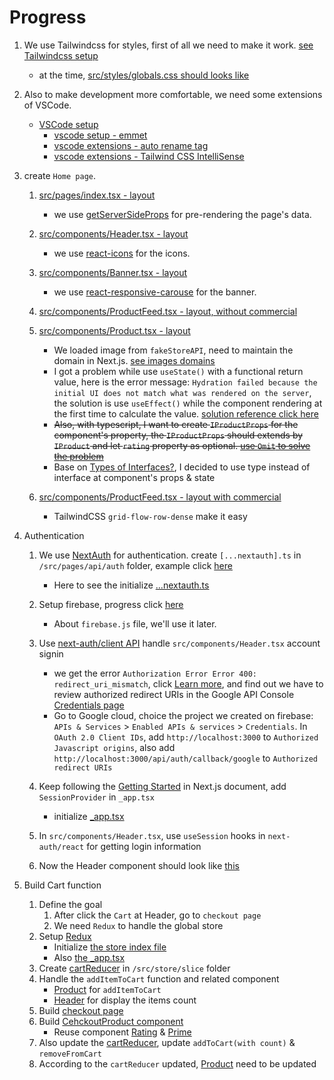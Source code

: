 # Progress

1. We use Tailwindcss for styles, first of all we need to make it work. [see Tailwindcss setup](./../env-setup/tailwindcss.md)
   - at the time, [src/styles/globals.css should looks like](./styles/globals.setup.css)
1. Also to make development more comfortable, we need some extensions of VSCode.

   - [VSCode setup](./../env-setup/vscode.md)
     - [vscode setup - emmet](https://code.visualstudio.com/docs/editor/emmet)
     - [vscode extensions - auto rename tag](https://marketplace.visualstudio.com/items?itemName=formulahendry.auto-rename-tag)
     - [vscode extensions - Tailwind CSS IntelliSense](https://marketplace.visualstudio.com/itemdetails?itemName=bradlc.vscode-tailwindcss)

1. create `Home page`.

   1. [src/pages/index.tsx - layout](./pages/index.layout.tsx)

      - we use [getServerSideProps](https://nextjs.org/docs/basic-features/data-fetching/get-server-side-props) for pre-rendering the page's data.

   1. [src/components/Header.tsx - layout](./components/Header.layout.tsx)

      - we use [react-icons](https://react-icons.github.io/react-icons/) for the icons.

   1. [src/components/Banner.tsx - layout](./components/Banner.layout.tsx)

      - we use [react-responsive-carouse](https://react-responsive-carousel.js.org/) for the banner.

   1. [src/components/ProductFeed.tsx - layout, without commercial](./components/ProductFeed.layout.withoutCommercial.tsx)
   1. [src/components/Product.tsx - layout](./components/Product.layout.tsx)

      - We loaded image from `fakeStoreAPI`, need to maintain the domain in Next.js. [see images domains](https://nextjs.org/docs/api-reference/next/image#domains)
      - I got a problem while use `useState()` with a functional return value, here is the error message: `Hydration failed because the initial UI does not match what was rendered on the server`, the solution is use `useEffect()` while the component rendering at the first time to calculate the value. [solution reference click here](https://stackoverflow.com/questions/71706064/react-18-hydration-failed-because-the-initial-ui-does-not-match-what-was-render)
      - ~~Also, with typescript, I want to create `IProductProps` for the component's property, the `IProductProps` should extends by `IProduct` and let `rating` property as optional. [use `Omit` to solve the problem](https://bobbyhadz.com/blog/typescript-override-interface-property)~~
      - Base on [Types of Interfaces?](https://github.com/typescript-cheatsheets/react/blob/main/README.md#types-or-interfaces), I decided to use type instead of interface at component's props & state

   1. [src/components/ProductFeed.tsx - layout with commercial](./components/ProductFeed.layout.withCommercial.tsx)
      - TailwindCSS `grid-flow-row-dense` make it easy

1. Authentication

   1. We use [NextAuth](https://next-auth.js.org/) for authentication. create `[...nextauth].ts` in `/src/pages/api/auth` folder, example click [here](https://next-auth.js.org/getting-started/example)
      - Here to see the initialize [...nextauth.ts](./pages/api/auth/%5B...nextauth%5D.init.ts)
   1. Setup firebase, progress click [here](./../FIrebase/README.md)
      - About `firebase.js` file, we'll use it later.
   1. Use [next-auth/client API](https://next-auth.js.org/getting-started/client) handle `src/components/Header.tsx` account signin

      - we get the error `Authorization Error Error 400: redirect_uri_mismatch`, click [Learn more](https://developers.google.com/identity/protocols/oauth2/web-server#authorization-errors-redirect-uri-mismatch), and find out we have to review authorized redirect URIs in the Google API Console [Credentials page](https://console.cloud.google.com/apis/credentials)
      - Go to Google cloud, choice the project we created on firebase: `APIs & Services` > `Enabled APIs & services` > `Credentials`. In `OAuth 2.0 Client IDs`, add `http://localhost:3000` to `Authorized Javascript origins`, also add `http://localhost:3000/api/auth/callback/google` to `Authorized redirect URIs`

   1. Keep following the [Getting Started](https://next-auth.js.org/getting-started/example) in Next.js document, add `SessionProvider` in `_app.tsx`
      - initialize [\_app.tsx](./pages/_app.auth.tsx)
   1. In `src/components/Header.tsx`, use `useSession` hooks in `next-auth/react` for getting login information
   1. Now the Header component should look like [this](./components/Header.SignIn.tsx)

1. Build Cart function
   1. Define the goal
      1. After click the `Cart` at Header, go to `checkout page`
      1. We need `Redux` to handle the global store
   1. Setup [Redux](./../env-setup/redux.md)
      - Initialize [the store index file](./store/index.init.ts)
      - Also [the \_app.tsx](./pages/_app.redux.tsx)
   1. Create [cartReducer](./store/slices/cartSlice.init.ts) in `/src/store/slice` folder
   1. Handle the `addItemToCart` function and related component
      - [Product](./components/Product.add.to.cart.tsx) for `addItemToCart`
      - [Header](./components/Header.cart.items.count.tsx) for display the items count
   1. Build [checkout page](./pages/checkout.init.tsx)
   1. Build [CehckoutProduct component](./components/CheckoutProduct.init.tsx)
      - Reuse component [Rating](./components/Rating.init.tsx) & [Prime](./components/Prime.init.tsx)
   1. Also update the [cartReducer](./store/slices/cartSlice.new.add.and.remove.ts), update `addToCart(with count)` & `removeFromCart`
   1. According to the `cartReducer` updated, [Product](./components/Product.reuse.rating.and.prime.tsx) need to be updated
